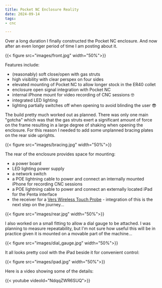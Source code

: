 ```yaml
---
title: Pocket NC Enclosure Reality
date: 2024-09-14
tags: 
- cnc

---
```


Over a long duration I finally constructed the Pocket NC enclosure. And now after an even longer period of time I am posting about it.

{{< figure src="images/front.jpg" width="50%">}}

Features include:

* (reasonably) soft close/open with gas struts
* high visibility with clear perspex on four sides
* elevated mounting of Pocket NC to allow longer stock in the ER40 collet
* enclosure open signal integration with Pocket NC
* internal iPhone mount for video recording of CNC sessions 🤓
* integrated LED lighting
* lighting partially switches off when opening to avoid blinding the user 😎

<!--more-->

The build pretty much worked out as planned. There was only one main "gotcha" which was that the
gas struts exert a significant amount of force
on the frame resulting in a large degree of shaking when opening the enclosure. 
For this reason I needed to add some unplanned bracing plates on the rear side uprights.

{{< figure src="images/bracing.jpg" width="50%">}}

The rear of the enclosure provides space for mounting:

* a power board
* LED lighting power supply
* a network switch
* a POE lightning cable to power and connect an internally mounted iPhone for recording CNC sessions
* a POE lightning cable to power and connect an externally located iPad for the Penta interface
* the receiver for a [Vers Wireless Touch Probe](https://vers.ge/en/blog/user-guides/wlr-v8) - integration of this is the next step on the journey...

{{< figure src="images/rear.jpg" width="50%">}}

I also worked on a small fitting to allow a dial gauge to be attached. I was planning to measure repeatability, but I'm not sure how useful this will be in practice given it is mounted on a movable part of the machine...

{{< figure src="images/dial_gauge.jpg" width="50%">}}

It all looks pretty cool with the iPad beside it for convenient control:

{{< figure src="images/ipad.jpg" width="50%">}}

Here is a video showing some of the details:

{{< youtube videoId="NdqqZWR6SUQ">}}
